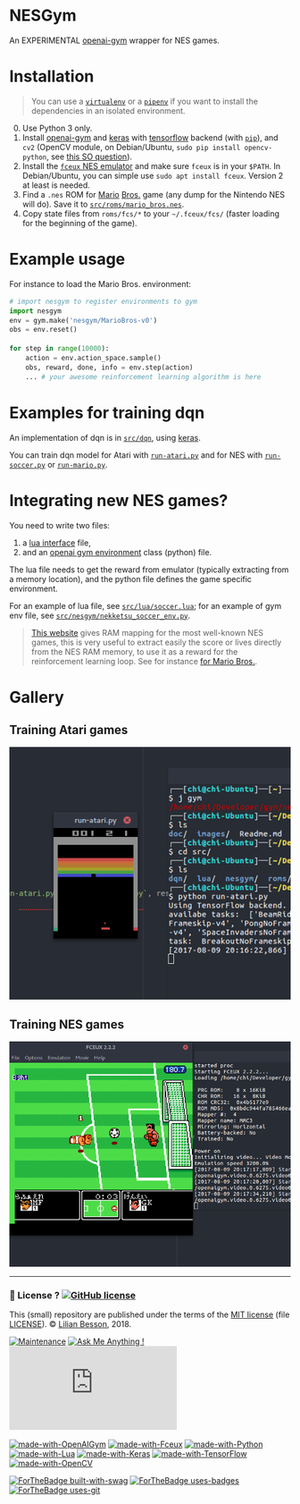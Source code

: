 # NESGym

An EXPERIMENTAL [openai-gym](https://gym.openai.com/) wrapper for NES games.

# Installation
> You can use a [`virtualenv`](http://virtualenv.pypa.io/) or a [`pipenv`](https://docs.pipenv.org/) if you want to install the dependencies in an isolated environment.

0. Use Python 3 only.
1. Install [openai-gym](https://github.com/openai/gym#installing-everything) and [keras](https://keras.io) with [tensorflow](https://www.tensorflow.org/) backend (with [`pip`](https://pip.pypa.io/)), and `cv2` (OpenCV module, on Debian/Ubuntu, `sudo pip install opencv-python`, see [this SO question](https://stackoverflow.com/a/41709383/)).
2. Install the [`fceux` NES emulator](http://www.fceux.com/) and make sure `fceux` is in your `$PATH`. In Debian/Ubuntu, you can simple use `sudo apt install fceux`. Version 2 at least is needed.
3. Find a `.nes` ROM for [Mario](https://en.wikipedia.org/wiki/Mario_Bros.) [Bros.](http://datacrystal.romhacking.net/wiki/Mario_Bros.) game (any dump for the Nintendo NES will do). Save it to [`src/roms/mario_bros.nes`](src/roms/).
4. Copy state files from `roms/fcs/*` to your `~/.fceux/fcs/` (faster loading for the beginning of the game).

# Example usage
For instance to load the Mario Bros. environment:

```python
# import nesgym to register environments to gym
import nesgym
env = gym.make('nesgym/MarioBros-v0')
obs = env.reset()

for step in range(10000):
    action = env.action_space.sample()
    obs, reward, done, info = env.step(action)
    ... # your awesome reinforcement learning algorithm is here
```

# Examples for training dqn
An implementation of dqn is in [`src/dqn`](src/dqn), using [keras](https://keras.io/).

You can train dqn model for Atari with [`run-atari.py`](src/run-atari.py) and for NES with [`run-soccer.py`](src/run-soccer.py) or [`run-mario.py`](src/run-mario.py).

# Integrating new NES games?
You need to write two files:

1. a [lua interface](http://www.fceux.com/web/help/LuaScripting.html) file,
2. and an [openai gym environment](https://gym.openai.com/envs/) class (python) file.

The lua file needs to get the reward from emulator (typically extracting from a memory location), and the python file defines the game specific environment.

For an example of lua file, see [`src/lua/soccer.lua`](src/lua/soccer.lua); for an example of gym env file, see [`src/nesgym/nekketsu_soccer_env.py`](src/nesgym/nekketsu_soccer_env.py).

> [This website](http://datacrystal.romhacking.net/wiki/Category:NES_games) gives RAM mapping for the most well-known NES games, this is very useful to extract easily the score or lives directly from the NES RAM memory, to use it as a reward for the reinforcement learning loop. See for instance [for Mario Bros.](http://datacrystal.romhacking.net/wiki/Mario_Bros.:RAM_map).

# Gallery
## Training Atari games
![atari](images/atari.png)

## Training NES games
![fc-soccer](images/soccer.png)


---

### :scroll: License ? [![GitHub license](https://img.shields.io/github/license/Naereen/gym-nes-mario-bros.svg)](https://github.com/Naereen/gym-nes-mario-bros/blob/master/LICENSE)
This (small) repository are published under the terms of the [MIT license](http://lbesson.mit-license.org/) (file [LICENSE](LICENSE)).
© [Lilian Besson](https://GitHub.com/Naereen), 2018.

[![Maintenance](https://img.shields.io/badge/Maintenu%3F-oui-green.svg)](https://GitHub.com/Naereen/gym-nes-mario-bros/graphs/commit-activity)
[![Ask Me Anything !](https://img.shields.io/badge/Ask%20me-anything-1abc9c.svg)](https://GitHub.com/Naereen/gym-nes-mario-bros)
[![Analytics](https://ga-beacon.appspot.com/UA-38514290-17/github.com/Naereen/gym-nes-mario-bros/README.md?pixel)](https://GitHub.com/Naereen/gym-nes-mario-bros/)

[![made-with-OpenAIGym](https://img.shields.io/badge/Made%20with-OpenAI%20Gym-1f425f.svg)](https://gym.openai.com/)
[![made-with-Fceux](https://img.shields.io/badge/Made%20with-Fceux-1f425f.svg)](http://www.fceux.com/web/home.html)
[![made-with-Python](https://img.shields.io/badge/Made%20with-Python-1f425f.svg)](https://www.python.org/)
[![made-with-Lua](https://img.shields.io/badge/Made%20with-Lua-1f425f.svg)](https://www.Lua.org/)
[![made-with-Keras](https://img.shields.io/badge/Made%20with-Keras-1f425f.svg)](https://Keras.io/)
[![made-with-TensorFlow](https://img.shields.io/badge/Made%20with-TensorFlow-1f425f.svg)](https://www.tensorflow.org/)
[![made-with-OpenCV](https://img.shields.io/badge/Made%20with-OpenCV-1f425f.svg)](https://opencv.org/)

[![ForTheBadge built-with-swag](http://ForTheBadge.com/images/badges/built-with-swag.svg)](https://GitHub.com/Naereen/)
[![ForTheBadge uses-badges](http://ForTheBadge.com/images/badges/uses-badges.svg)](http://ForTheBadge.com)
[![ForTheBadge uses-git](http://ForTheBadge.com/images/badges/uses-git.svg)](https://GitHub.com/)
